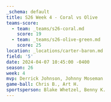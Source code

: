 ```yaml
---
_schema: default
title: S26 Week 4 - Coral vs Olive
teams-score:
  - team: _teams/s26-coral.md
    score: 19
  - team: _teams/s26-olive-green.md
    score: 25
location: _locations/carter-baron.md
field: '5'
date: 2024-04-07 10:45:00 -0400
season: 26
week: 4
mvp: Derrick Johnson, Johnny Moseman
game-ball: Chris B., Art H.
sportsperson: Blake Whetzel, Benny K.
---
```

